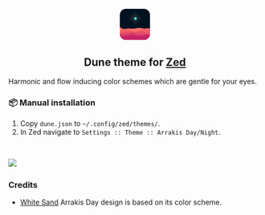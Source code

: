 <p align="center">
    <img src="assets/logo.svg" width="60"/>
</p>

<h2 align="center">
	Dune theme for <a href="https://zed.dev">Zed</a>
</h2>

Harmonic and flow inducing color schemes which are gentle for your eyes.

### 📦 Manual installation

1. Copy `dune.json` to `~/.config/zed/themes/`.
2. In Zed navigate to `Settings :: Theme :: Arrakis Day/Night`.

<br>

<p><img src="assets/screenshots_promo.png"></p>

### Credits

- [White Sand](https://github.com/mswift42/intellij-ui-themes) Arrakis Day design is based on its color scheme.
